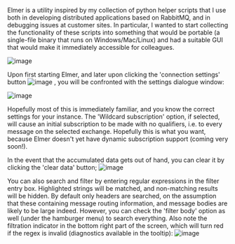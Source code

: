 Elmer is a utility inspired by my collection of python helper scripts that I use both in developing distributed applications based on RabbitMQ, and in debugging issues at customer sites. In particular, I wanted to start collecting the functionality of these scripts into something that would be portable (a single-file binary that runs on Windows/Mac/Linux) and had a suitable GUI that would make it immediately accessible for colleagues.

![image](https://github.com/user-attachments/assets/fae074ab-c3d2-4bb9-bdcf-5ffd838f07fa)

Upon first starting Elmer, and later upon clicking the 'connection settings' button ![image](https://github.com/user-attachments/assets/e6eb92fe-b205-428e-a0ea-92e4dd12c782)
, you will be confronted with the settings dialogue window:

![image](https://github.com/user-attachments/assets/804954c9-a5d5-4f69-97f8-531bada6cf4a)

Hopefully most of this is immediately familiar, and you know the correct settings for your instance.
The 'Wildcard subscription' option, if selected, will cause an initial subscription to be made with no qualifiers, i.e. to every message on the selected exchange. Hopefully this is what you want, because Elmer doesn't yet have dynamic subscription support (coming very soon!).

In the event that the accumulated data gets out of hand, you can clear it by clicking the 'clear data' button; ![image](https://github.com/user-attachments/assets/f02e8441-42f6-4f64-bb2a-ffdf855c6e04)

You can also search and filter by entering regular expressions in the filter entry box. Highlighted strings will be matched, and non-matching results will be hidden. By default only headers are searched, on the assumption that these containing message routing information, and message bodies are likely to be large indeed. However, you can check the 'filter body' option as well (under the hamburger menu) to search everything. Also note the filtration indicator in the bottom right part of the screen, which will turn red if the regex is invalid (diagnostics available in the tooltip): ![image](https://github.com/user-attachments/assets/c444d88b-6ff1-444a-83ff-2d528c014b2a)



